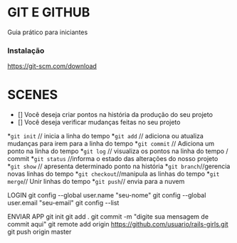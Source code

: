 # GIT E GITHUB

Guia prático para iniciantes

### Instalação

https://git-scm.com/download

# SCENES

- [] Você deseja criar pontos na história da produção do seu projeto
- [] Você deseja verificar mudanças feitas no seu projeto

*`git init` // inicia a linha do tempo
*`git add` // adiciona ou atualiza mudanças para irem para a linha do tempo
*`git commit` // Adiciona um ponto na linha do tempo
*`git log` // visualiza os pontos na linha do tempo / commit
*`git status` //informa o estado das alterações do nosso projeto
*`git show` // apresenta determinado ponto na história
*`git branch`//gerencia novas linhas do tempo
*`git checkout`//manipula as linhas do tempo 
*`git merge`// Unir linhas do tempo
*`git push`// envia para a nuvem

LOGIN
git config --global user.name "seu-nome"
git config --global user.email "seu-email"
git config --list

ENVIAR APP
git init
git add .
git commit -m "digite sua mensagem de commit aqui"
git remote add origin https://github.com/usuario/rails-girls.git
git push origin master